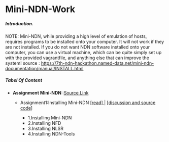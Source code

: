 # Mini-NDN-Work

##### Introduction.

NOTE: Mini-NDN, while providing a high level of emulation of hosts, requires programs to be installed onto your computer. It will not work if they are not installed. If you do not want NDN software installed onto your computer, you can use a virtual machine, which can be quite simply set up with the provided vagrantfile, and anything else that can improve the system! source : https://7th-ndn-hackathon.named-data.net/mini-ndn-documentation/manual/INSTALL.html

##### Tabel Of Content

- <b>Assignment Mini-NDN </b>:[Source Link](https://7th-ndn-hackathon.named-data.net/mini-ndn-documentation/manual/INSTALL.html)

   -  Assignment1:Installing Mini-NDN [[read] ](https://github.com/syaifulahdan/mininet/blob/master/Assignment-SDN/Assignment1.pdf) | [[discussion and source code]](https://github.com/syaifulahdan/mininet/tree/master/Assignment-SDN/Assignment-1)

      - 1.Installing Mini-NDN 
      - 2.Installing NFD
      - 3.Installing NLSR 
      - 4.Installing NDN-Tools 



  
